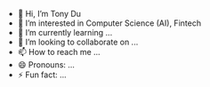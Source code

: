 - 👋 Hi, I’m Tony Du
- 👀 I’m interested in Computer Science (AI), Fintech
- 🌱 I’m currently learning ...
- 💞️ I’m looking to collaborate on ...
- 📫 How to reach me ...
- 😄 Pronouns: ...
- ⚡ Fun fact: ...

<!---
NexoDu/NexoDu is a ✨ special ✨ repository because its `README.md` (this file) appears on your GitHub profile.
You can click the Preview link to take a look at your changes.
--->
